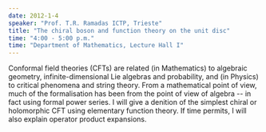 ```yaml
---
date: 2012-1-4
speaker: "Prof. T.R. Ramadas ICTP, Trieste"
title: "The chiral boson and function theory on the unit disc"
time: "4:00 - 5:00 p.m." 
time: "Department of Mathematics, Lecture Hall I"
---
```

Conformal field theories (CFTs) are related (in Mathematics) to algebraic geometry, infinite-dimensional Lie algebras and probability, and (in Physics) to critical phenomena and string theory. From a mathematical point of view, much of the formalisation has been from the point of view of algebra -- in fact using formal power series. I will give a denition of the simplest chiral or holomorphic CFT using elementary function theory. If time permits, I will also explain operator product expansions.
